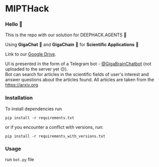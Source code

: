 # MIPTHack

### Hello :wave:

This is the repo with our solution for DEEPHACK.AGENTS :space_invader: 

Using **GigaChat** :moyai: and **GigaChain** :link: for **Scientific Applications** :rocket: 

Link to our [Google Drive](https://drive.google.com/drive/folders/1fNpjzK7XUh54LPNTFT7cmecvHg-BtKiQ).

UI is presented in the form of a Telegram bot - [@GigaBrainChatbot](https://t.me/GigaBrainChatbot) (not uploaded to the server yet :pensive:). \
Bot can search for articles in the scientific fields of user's interest and answer questions about the articles found. All articles are taken from the https://arxiv.org.

### Installation
To install dependencies run
```
pip install -r requirements.txt
```
or if you encounter a conflict with versions, run:
```
pip install -r requirements_with_versions.txt
```

### Usage

run `bot.py` file
